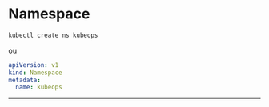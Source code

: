 # Namespace


```bash
kubectl create ns kubeops
```

ou

```yaml
apiVersion: v1
kind: Namespace
metadata:
  name: kubeops
```


<hr>
